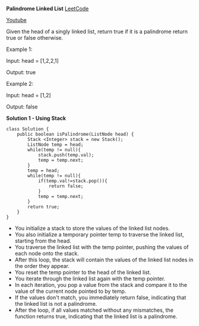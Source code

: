 **Palindrome Linked List** [LeetCode](https://leetcode.com/problems/palindrome-linked-list/)

[Youtube](https://www.youtube.com/watch?v=lRY_G-u_8jk)

Given the head of a singly linked list, return true if it is a 
palindrome return true or false otherwise.
 
Example 1:

Input: head = [1,2,2,1]

Output: true

Example 2:

Input: head = [1,2]

Output: false

**Solution 1 -  Using Stack**

```
class Solution {
    public boolean isPalindrome(ListNode head) {
        Stack <Integer> stack = new Stack();
        ListNode temp = head;
        while(temp != null){
            stack.push(temp.val);
            temp = temp.next;
        }
        temp = head;
        while(temp != null){
            if(temp.val!=stack.pop()){
                return false;
            }
            temp = temp.next;
        }
        return true;
    }
}
```
- You initialize a stack to store the values of the linked list nodes.
- You also initialize a temporary pointer temp to traverse the linked list, starting from the head.
- You traverse the linked list with the temp pointer, pushing the values of each node onto the stack.
- After this loop, the stack will contain the values of the linked list nodes in the order they appear.
- You reset the temp pointer to the head of the linked list.
- You iterate through the linked list again with the temp pointer.
- In each iteration, you pop a value from the stack and compare it to the value of the current node pointed to by temp.
- If the values don't match, you immediately return false, indicating that the linked list is not a palindrome.
- After the loop, if all values matched without any mismatches, the function returns true, indicating that the linked list is a palindrome.
